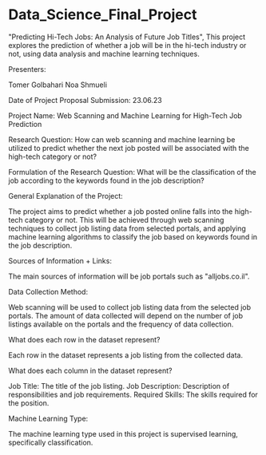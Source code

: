 # Data_Science_Final_Project
"Predicting Hi-Tech Jobs: An Analysis of Future Job Titles", This project explores the prediction of whether a job will be in the hi-tech industry or not, using data analysis and machine learning techniques.

Presenters:

Tomer Golbahari
Noa Shmueli

Date of Project Proposal Submission: 23.06.23

Project Name: Web Scanning and Machine Learning for High-Tech Job Prediction

Research Question: How can web scanning and machine learning be utilized to predict whether the next job posted will be associated with the high-tech category or not?

Formulation of the Research Question: What will be the classification of the job according to the keywords found in the job description?

General Explanation of the Project:

The project aims to predict whether a job posted online falls into the high-tech category or not. This will be achieved through web scanning techniques to collect job listing data from selected portals, and applying machine learning algorithms to classify the job based on keywords found in the job description.

Sources of Information + Links:

The main sources of information will be job portals such as "alljobs.co.il".

Data Collection Method:

Web scanning will be used to collect job listing data from the selected job portals. The amount of data collected will depend on the number of job listings available on the portals and the frequency of data collection.

What does each row in the dataset represent?

Each row in the dataset represents a job listing from the collected data.

What does each column in the dataset represent?

Job Title: The title of the job listing.
Job Description: Description of responsibilities and job requirements.
Required Skills: The skills required for the position.

Machine Learning Type:

The machine learning type used in this project is supervised learning, specifically classification.

